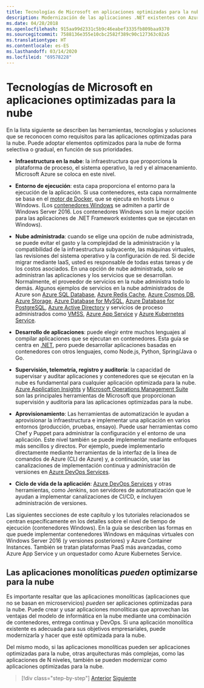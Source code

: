 ```yaml
---
title: Tecnologías de Microsoft en aplicaciones optimizadas para la nube
description: Modernización de las aplicaciones .NET existentes con Azure Clour y contenedores Windows | Tecnologías de Microsoft en aplicaciones optimizadas para la nube
ms.date: 04/28/2018
ms.openlocfilehash: 915aa99d2331c5b9c46eabef3335fb809baa9370
ms.sourcegitcommit: 7588136e355e10cbc2582f389c90c127363c02a5
ms.translationtype: HT
ms.contentlocale: es-ES
ms.lasthandoff: 03/14/2020
ms.locfileid: "69578228"
---
```

# <a name="microsoft-technologies-in-cloud-optimized-applications"></a>Tecnologías de Microsoft en aplicaciones optimizadas para la nube

En la lista siguiente se describen las herramientas, tecnologías y soluciones que se reconocen como requisitos para las aplicaciones optimizadas para la nube. Puede adoptar elementos optimizados para la nube de forma selectiva o gradual, en función de sus prioridades.

- **Infraestructura en la nube**: la infraestructura que proporciona la plataforma de proceso, el sistema operativo, la red y el almacenamiento. Microsoft Azure se coloca en este nivel.

- **Entorno de ejecución**: esta capa proporciona el entorno para la ejecución de la aplicación. Si usa contenedores, esta capa normalmente se basa en el [motor de Docker](https://docs.docker.com/engine/), que se ejecuta en hosts Linux o Windows. (Los [contenedores Windows](https://docs.microsoft.com/virtualization/windowscontainers/about/) se admiten a partir de Windows Server 2016. Los contenedores Windows son la mejor opción para las aplicaciones de .NET Framework existentes que se ejecutan en Windows).

- **Nube administrada**: cuando se elige una opción de nube administrada, se puede evitar el gasto y la complejidad de la administración y la compatibilidad de la infraestructura subyacente, las máquinas virtuales, las revisiones del sistema operativo y la configuración de red. Si decide migrar mediante IaaS, usted es responsable de todas estas tareas y de los costos asociados. En una opción de nube administrada, solo se administran las aplicaciones y los servicios que se desarrollan. Normalmente, el proveedor de servicios en la nube administra todo lo demás. Algunos ejemplos de servicios en la nube administrados de Azure son [Azure SQL Database](https://azure.microsoft.com/services/sql-database), [Azure Redis Cache](https://azure.microsoft.com/services/cache/), [Azure Cosmos DB](https://azure.microsoft.com/services/cosmos-db/), [Azure Storage](https://azure.microsoft.com/services/storage/), [Azure Database for MySQL](https://azure.microsoft.com/services/mysql/), [Azure Database for PostgreSQL](https://azure.microsoft.com/services/postgresql/), [Azure Active Directory](https://azure.microsoft.com/services/active-directory/) y servicios de proceso administrados como [VMSS](https://azure.microsoft.com/services/virtual-machine-scale-sets/), [Azure App Service](https://azure.microsoft.com/services/app-service/) y [Azure Kubernetes Service](https://azure.microsoft.com/services/container-service/).

- **Desarrollo de aplicaciones**: puede elegir entre muchos lenguajes al compilar aplicaciones que se ejecutan en contenedores. Esta guía se centra en [.NET](https://www.microsoft.com/net), pero puede desarrollar aplicaciones basadas en contenedores con otros lenguajes, como Node.js, Python, Spring/Java o Go.

- **Supervisión, telemetría, registro y auditoría**: la capacidad de supervisar y auditar aplicaciones y contenedores que se ejecutan en la nube es fundamental para cualquier aplicación optimizada para la nube. [Azure Application Insights](https://azure.microsoft.com/services/application-insights/) y [Microsoft Operations Management Suite](https://www.microsoft.com/cloud-platform/operations-management-suite) son las principales herramientas de Microsoft que proporcionan supervisión y auditoría para las aplicaciones optimizadas para la nube.

- **Aprovisionamiento**: Las herramientas de automatización le ayudan a aprovisionar la infraestructura e implementar una aplicación en varios entornos (producción, pruebas, ensayo). Puede usar herramientas como Chef y Puppet para administrar la configuración y el entorno de una aplicación. Este nivel también se puede implementar mediante enfoques más sencillos y directos. Por ejemplo, puede implementarlo directamente mediante herramientas de la interfaz de la línea de comandos de Azure (CLI de Azure) y, a continuación, usar las canalizaciones de implementación continua y administración de versiones en [Azure DevOps Services](https://azure.microsoft.com/services/devops/).

- **Ciclo de vida de la aplicación**: [Azure DevOps Services](https://azure.microsoft.com/services/devops/) y otras herramientas, como Jenkins, son servidores de automatización que le ayudan a implementar canalizaciones de CI/CD, e incluyen administración de versiones.

Las siguientes secciones de este capítulo y los tutoriales relacionados se centran específicamente en los detalles sobre el nivel de tiempo de ejecución (contenedores Windows). En la guía se describen las formas en que puede implementar contenedores Windows en máquinas virtuales con Windows Server 2016 (y versiones posteriores) y Azure Container Instances. También se tratan plataformas PaaS más avanzadas, como Azure App Service y un orquestador como Azure Kubernetes Service.

## <a name="monolithic-applications-can-be-cloud-optimized"></a>Las aplicaciones monolíticas *pueden* optimizarse para la nube

Es importante resaltar que las aplicaciones monolíticas (aplicaciones que no se basan en microservicios) *pueden* ser aplicaciones optimizadas para la nube. Puede crear y usar aplicaciones monolíticas que aprovechan las ventajas del modelo de informática en la nube mediante una combinación de contenedores, entrega continua y DevOps. Si una aplicación monolítica existente es adecuada para sus objetivos empresariales, puede modernizarla y hacer que esté optimizada para la nube.

Del mismo modo, si las aplicaciones monolíticas pueden ser aplicaciones optimizadas para la nube, otras arquitecturas más complejas, como las aplicaciones de N niveles, también se pueden modernizar como aplicaciones optimizadas para la nube.

>[!div class="step-by-step"]
>[Anterior](reasons-to-modernize-existing-net-apps-to-cloud-optimized-applications.md)
>[Siguiente](what-about-cloud-native-applications.md)
